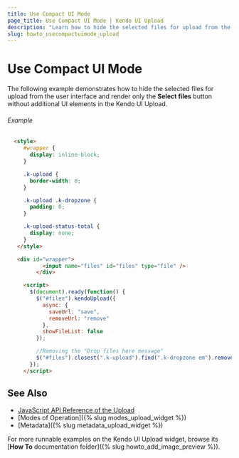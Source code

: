```yaml
---
title: Use Compact UI Mode
page_title: Use Compact UI Mode | Kendo UI Upload
description: "Learn how to hide the selected files for upload from the user interface and render the button for the upload confirmation only in the Kendo UI Upload widget."
slug: howto_usecompactuimode_upload
---
```


# Use Compact UI Mode

The following example demonstrates how to hide the selected files for upload from the user interface and render only the **Select files** button without additional UI elements in the Kendo UI Upload.

###### Example

```html
  <style>
     #wrapper {
       display: inline-block;
     }

     .k-upload {
       border-width: 0;
     }

     .k-upload .k-dropzone {
       padding: 0;
     }

     .k-upload-status-total {
       display: none;
     }
   </style>

   <div id="wrapper">
           <input name="files" id="files" type="file" />
         </div>

     <script>
       $(document).ready(function() {
         $("#files").kendoUpload({
           async: {
             saveUrl: "save",
             removeUrl: "remove"
           },
           showFileList: false
         });

         //Removing the "Drop files here message"
         $("#files").closest(".k-upload").find(".k-dropzone em").remove();
       });
     </script>
```

## See Also

* [JavaScript API Reference of the Upload](/api/javascript/ui/upload)
* [Modes of Operation]({% slug modes_upload_widget %})
* [Metadata]({% slug metadata_upload_widget %})

For more runnable examples on the Kendo UI Upload widget, browse its [**How To** documentation folder]({% slug howto_add_image_preview %}).
